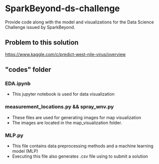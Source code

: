 # SparkBeyond-ds-challenge
Provide code along with the model and visualizations for the Data Science Challenge issued by SparkBeyond.

## Problem to this solution
https://www.kaggle.com/c/predict-west-nile-virus/overview

## "codes" folder

### EDA.ipynb
- This jupyter notebook is used for data visualization 

### measurement_locations.py && spray_wnv.py
- These files are used for generating images for map visualization 
- The images are located in the map_visualization folder.

### MLP.py
- This file contains data preprocessing methods and a machine learning model (MLP)
- Executing this file also generates .csv file using to submit a solution
